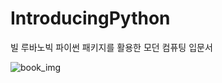 # IntroducingPython
빌 루바노빅  파이썬 패키지를 활용한 모던 컴퓨팅 입문서   

![book_img](https://learning.oreilly.com/library/cover/9781492051374/250w/)

